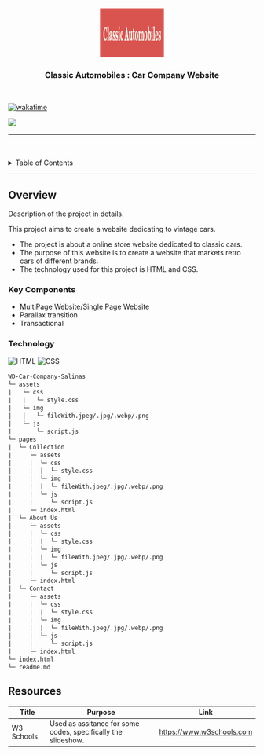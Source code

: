 <a name="readme-top">

<br/>

<br />
<div align="center">
  <a href="https://github.com/aika-salinas">
  <!-- TODO: If you want to add logo or banner you can add it here -->
    <img src="./assets/img/LOGO.png" alt="Nyebe" width="130" height="100">
  </a>
<!-- TODO: Change Title to the name of the title of your Project -->
  <h3 align="center">Classic Automobiles : Car Company Website</h3>
</div>
<!-- TODO: Make a short description -->
<div align="center">

</div> 

<br />

[![wakatime](https://wakatime.com/badge/user/e5e89f1f-b43b-4f9b-95b3-60a2fac326a1/project/2835d53c-320b-47f7-87e3-387db789e4bc.svg)](https://wakatime.com/badge/user/e5e89f1f-b43b-4f9b-95b3-60a2fac326a1/project/2835d53c-320b-47f7-87e3-387db789e4bc)

<!-- TODO: Change the zyx-0314 into your github username  -->
<!-- TODO: Change the WD-Template-Project into the same name of your folder -->
![](https://visit-counter.vercel.app/counter.png?page=aika-salinas/WD-Car-Company-Salinas)

---

<br />
<br />

<!-- TODO: If you want to add more layers for your readme -->
<details>
  <summary>Table of Contents</summary>
  <ol>
    <li>
      <a href="#overview">Overview</a>
      <ol> 
        <li>
          <a href="#key-components">Key Components</a>
        </li>
        <li>
          <a href="#technology">Technology</a>
        </li>
      </ol>
    </li>
    <li>
      <a href="#rule,-practices-and-principles">Rules, Practices and Principles</a>
    </li>
    <li>
      <a href="#resources">Resources</a>
    </li>
  </ol>
</details>

---

## Overview

<!-- TODO: To be changed -->
<!-- The following are just sample -->
Description of the project in details.

This project aims to create a website dedicating to vintage cars.

- The project is about a online store website dedicated to classic cars.
- The purpose of this website is to create a website that markets retro cars of different brands.
- The technology used for this project is HTML and CSS.

### Key Components
<!-- TODO: List of Key Components -->
<!-- The following are just sample -->
- MultiPage Website/Single Page Website
- Parallax transition
- Transactional

### Technology
<!-- TODO: List of Technology Used -->
![HTML](https://img.shields.io/badge/HTML-E34F26?style=for-the-badge&logo=html5&logoColor=white)
![CSS](https://img.shields.io/badge/CSS-1572B6?style=for-the-badge&logo=css3&logoColor=white)

```
WD-Car-Company-Salinas
└─ assets
|   └─ css
|   |   └─ style.css
|   └─ img
|   |   └─ fileWith.jpeg/.jpg/.webp/.png
|   └─ js
|       └─ script.js
└─ pages
|  └─ Collection
|     └─ assets
|     |  └─ css
|     |  |  └─ style.css
|     |  └─ img
|     |  |  └─ fileWith.jpeg/.jpg/.webp/.png
|     |  └─ js
|     |     └─ script.js
|     └─ index.html
|  └─ About Us
|     └─ assets
|     |  └─ css
|     |  |  └─ style.css
|     |  └─ img
|     |  |  └─ fileWith.jpeg/.jpg/.webp/.png
|     |  └─ js
|     |     └─ script.js
|     └─ index.html
|  └─ Contact
|     └─ assets
|     |  └─ css
|     |  |  └─ style.css
|     |  └─ img
|     |  |  └─ fileWith.jpeg/.jpg/.webp/.png
|     |  └─ js
|     |     └─ script.js
|     └─ index.html
└─ index.html
└─ readme.md
```

## Resources

<!-- TODO: Add References -->
| Title | Purpose | Link |
|-|-|-|
| W3 Schools | Used as assitance for some codes, specifically the slideshow. | https://www.w3schools.com |
